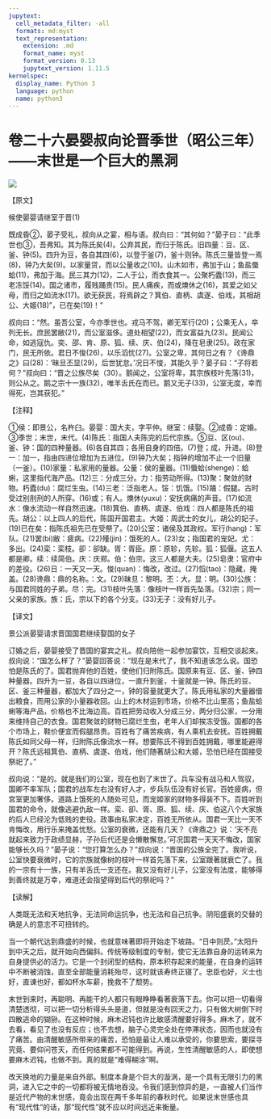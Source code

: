 ```yaml
---
jupytext:
  cell_metadata_filter: -all
  formats: md:myst
  text_representation:
    extension: .md
    format_name: myst
    format_version: 0.13
    jupytext_version: 1.11.5
kernelspec:
  display_name: Python 3
  language: python
  name: python3
---
```

# 卷二十六晏婴叔向论晋季世（昭公三年）——末世是一个巨大的黑洞

![](image/cover.jpg)

【原文】

候使晏婴请继室于晋(1)

既成昏②，晏子受礼，叔向从之宴，相与语。叔向曰：“其何如？”晏子曰：“此季世也③，吾弗知。其为陈氏矣(4)。公弃其民，而归于陈氏。旧四量：豆、区、釜、钟(5)。四升为豆，各自其四(6)，以登于釜(7)，釜十则钟。陈氏三量皆登一焉(8)，钟乃大矣(9)。以家量贷，而以公量收之(10)。山木如市，弗加于山；鱼盐蜃蛤(11)，弗加于海。民三其力(12)，二人于公，而衣食其一。公聚朽蠹(13)，而三老冻馁(14)。国之诸市，履贱踊贵(15)。民人痛疾，而或燠休之(16)，其爱之如父母，而归之如流水(17)。欲无获民，将焉辟之？箕伯、直柄、虞遂、伯戏，其相胡公、大姬(18)”，已在矣(19)！”

叔向曰：“然。虽吾公室，今亦季世也。戎马不驾，卿无军行(20)；公乘无人，卒列无长。庶民罢敝(21)，而公室滋侈。道处相望(22)，而女富益九(23)。民闻公命，如逃寇仇。奕、邵、肯、原、狐、续、庆、伯(24)，降在皂隶(25)。政在家门，民无所依。君日不悛(26)，以乐滔忧(27)。公室之卑，其何日之有？《谗鼎之》曰(28)：‘昧旦丕显(29)，后世犹怠。’况日不悛，其能久乎？晏子曰：“子将若何？”叔向曰：“晋之公族尽矣（30）。鹅闻之，公室将卑，其宗族枝叶先落(31)，则公从之。鹅之宗十一族(32)，唯羊舌氏在而已。鹅又无子(33)，公室无度，幸而得死，岂其获犯。”

【注释】

①侯：即景公，名杵臼。晏婴：国大夫，字平仲。继室：续娶。②成昏：定婚。③季世；末世，末代。(4)陈氏：指国人夫陈完的后代宗族。⑤豆、区(ou)、釜、钟：国的四种量器。(6)各自其四；各用自身的四倍。(7)登；成，升进。(8)登一：加一，指由四进位增加为五进位。(9)钟乃大矣；指钟的增加不止一个旧量（一釜）。(10)家量：私家用的量器。公量：侯的量器。(11)蜃蛤(shenge)：蛤蜊，这里指代海产品。(12)三：分成三分。力：指劳动所得。(13)聚：聚敛的财物。朽蠹(du)：腐烂生虫。(14)三老：泛指老人。馁：饥饿。(15)踊：假腿。古时受过别刖刑的人所穿。(16)或；有人。燠休(yuxu)：安抚病痛的声音。(17)如流水：像水流动一样自然迅速。(18)箕伯、直柄、虞遂、伯戏：四人都是陈氏的祖先。胡公：以上四人的后代，陈国开国君主。大姬：周武士的女儿，胡公的妃子。(19)已在矣：指陈氏祖先已在受祭了。(20)公室：诸侯及其政权。军行(hang)：军队。(21)罢(bi)敝：疲病。(22)殣(jin)：饿死的人。(23)女；指国君的宠妃。尤：多出。(24)栾：栾枝。卻：卻缺。胥：胥臣。原：原轸，先轸。狐：狐偃。这五人都是卿。续：续简伯。庆：庆郑。伯：伯宗。这三人都是大夫。(25)皂隶：官府中的差役。(26)日：一天又一天。悛(quan)：悔改，改过。(27)慆(tao)：隐藏，掩盖。(28)谗鼎：鼎的名称。：文。(29)昧旦：黎明。丕：大。显：明。(30)公族：与国君同姓的子弟。尽：完。(31)枝叶先落：像枝叶一样首先坠落。(32)宗；同一父亲的家族。族：氏，宗以下的各个分支。(33)无子：没有好儿子。

【译文】

景公派晏婴请求晋国国君继续娶国的女子

订婚之后，晏婴接受了晋国的宴宾之礼。叔向陪他一起参加宴饮，互相交谈起来。叔向说：“国怎么样了？”晏婴回答说：“现在是末代了，我不知道该怎么说。国恐怕是陈氏的了。国君抛弃他的百姓，使他们归附陈氏。国原来有豆、区、釜、钟四种量器。四升为一豆，各自以四进位，一直升到釜，十釜就是一钟。陈氏的豆、区、釜三种量器，都加大了四分之一，钟的容量就更大了。陈氏用私家的大量器借出粮食，而用公家的小量器收回。山上的木材运到市场，价格不比山里高；鱼盐蛤蜊等海产品，价格也不比海边高。百姓把劳动收入分成三分，两分归公家，一分用来维持自己的衣食。国君聚敛的财物已腐烂生虫，老年人们却挨冻受饿。国都的各个市场上，鞋价便宜而假腿昂贵。百姓有了痛苦疾病，有人乘机去安抚。百姓拥戴陈氏如同父母一样，归附陈氏像流水一样。想要陈氏不得到百姓拥戴，哪里能避得开？陈氏远祖箕伯、直柄、虞遂、伯戏，他们随著胡公和大姬，恐怕已经在国接受祭祀了。”

叔向说：“是的。就是我们的公室，现在也到了末世了。兵车没有战马和人驾驭，国卿不率军队；国君的战车左右没有好人才，步兵队伍没有好长官。百姓疲病，但宫室更加奢侈。道路上饿死的人随处可见，而宠姬家的财物多得装不下。百姓听到国君的命令，就像逃避仇敌一样。栾、卻、胥、原、狐、续、庆、伯这八个大家族的后人已经沦为低贱的吏役。政事由私家决定，百姓无所依从。国君一天比一天不肯悔改，用行乐来掩盖忧愁。公室的衰微，还能有几天？《谗鼎之》说：‘天不亮就起来致力于政绩显赫，子孙后代还是会懒散懈怠。’可况国君一天天不悔改，国家能够长久吗？”晏子说：“您打算怎么办？”叔向说：“晋国的公族全完了。我听说，公室快要衰微时，它的宗族就像树的枝叶一样首先落下来，公室跟著就衰亡了。我的一宗有十一族，只有羊舌氏一支还在。我又没有好儿子，公室没有法度，能够得到善终就是万幸，难道还会指望得到后代的祭祀吗？”

【读解】

人类既无法和天地抗争，无法同命运抗争，也无法和自己抗争。阴阳盛衰的交替的确是人的意志不可扭转的。

当一个朝代达到鼎盛的时候，也就意味著即将开始走下坡路。“日中则昃。”太阳升到中天之后，就开始向西偏斜。传统等级制度的专制，使它无法靠自身的运转来为自身提供必的活力。它是一个封闭型的结构，原本积存起来的能量，在自身的运转中不断被消蚀，直至全部能量消耗殆尽，这时就该寿终正寝了。忠臣也好，义士也好，直谏也好，都如杯水车薪，挽救不了颓势。

末世到来时，再聪明、再能干的人都只有眼睁睁看著衰落下去。你可以把一切看得清楚透彻，可以把一切分析得头头是道，但就是没有回天之力，只有做大树倒下时四散逃命的猢狲。在这种时候，麻木迟钝也许比敏感清醒要好得多。麻木了，就不去看，看见了也没有反应；也不去想，脑子心灵完全处在停滞状态，因而也就没有了痛苦。由清醒敏感所带来的痛苦，恐怕是最让人难以承受的，你要思索，要探寻究竟、要仰问苍天，而任何结果都不可能得到。再说，生性清醒敏感的人，即使想要麻木迟钝，也做不到。真的就是“难得糊涂”啊。

改天换地的力量是来自外部。制度本身是个巨大的漩涡，是一个具有无限引力的黑洞，进入它之中的一切都将被无情地吞没。令我们感到惊异的是，一直被人们当作是近代产物的末世感，竟会出现在两千多年前的春秋时代。如果说末世感也具有“现代性”的话，那“现代性”就不应以时间远近来衡量。




